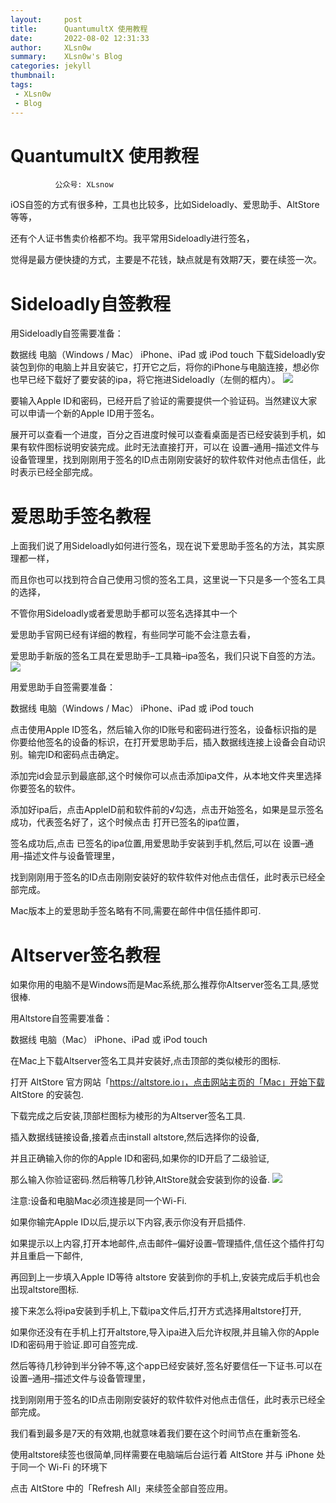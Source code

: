 ```yaml
---
layout:     post
title:      QuantumultX 使用教程
date:       2022-08-02 12:31:33
author:     XLsn0w
summary:    XLsn0w's Blog
categories: jekyll
thumbnail:  
tags:
 - XLsn0w
 - Blog
---
```


# QuantumultX 使用教程
              公众号: XLsnow

iOS自签的方式有很多种，工具也比较多，比如Sideloadly、爱思助手、AltStore等等，

还有个人证书售卖价格都不均。我平常用Sideloadly进行签名，

觉得是最方便快捷的方式，主要是不花钱，缺点就是有效期7天，要在续签一次。


# Sideloadly自签教程

用Sideloadly自签需要准备：

数据线
电脑（Windows / Mac）
iPhone、iPad 或 iPod touch
下载Sideloadly安装包到你的电脑上并且安装它，打开它之后，将你的iPhone与电脑连接，想必你也早已经下载好了要安装的ipa，将它拖进Sideloadly（左侧的框内）。
![](https://github.com/XLsn0w/XLsn0w.github.io/blob/master/Assets/Sideloadly.jpg?raw=true)

要输入Apple ID和密码，已经开启了验证的需要提供一个验证码。当然建议大家可以申请一个新的Apple ID用于签名。

展开可以查看一个进度，百分之百进度时候可以查看桌面是否已经安装到手机，如果有软件图标说明安装完成。此时无法直接打开，可以在 设置–通用–描述文件与设备管理里，找到刚刚用于签名的ID点击刚刚安装好的软件软件对他点击信任，此时表示已经全部完成。


# 爱思助手签名教程

上面我们说了用Sideloadly如何进行签名，现在说下爱思助手签名的方法，其实原理都一样，

而且你也可以找到符合自己使用习惯的签名工具，这里说一下只是多一个签名工具的选择，

不管你用Sideloadly或者爱思助手都可以签名选择其中一个

爱思助手官网已经有详细的教程，有些同学可能不会注意去看，

爱思助手新版的签名工具在爱思助手–工具箱–ipa签名，我们只说下自签的方法。
![](https://github.com/XLsn0w/XLsn0w.github.io/blob/master/Assets/i4.png?raw=true)

用爱思助手自签需要准备：

数据线
电脑（Windows / Mac）
iPhone、iPad 或 iPod touch

点击使用Apple ID签名，然后输入你的ID账号和密码进行签名，设备标识指的是你要给他签名的设备的标识，在打开爱思助手后，插入数据线连接上设备会自动识别。输完ID和密码点击确定。


添加完id会显示到最底部,这个时候你可以点击添加ipa文件，从本地文件夹里选择你要签名的软件。


添加好ipa后，点击AppleID前和软件前的√勾选，点击开始签名，如果是显示签名成功，代表签名好了，这个时候点击 打开已签名的ipa位置，


签名成功后,点击 已签名的ipa位置,用爱思助手安装到手机,然后,可以在 设置–通用–描述文件与设备管理里，

找到刚刚用于签名的ID点击刚刚安装好的软件软件对他点击信任，此时表示已经全部完成。

Mac版本上的爱思助手签名略有不同,需要在邮件中信任插件即可.

# Altserver签名教程

如果你用的电脑不是Windows而是Mac系统,那么推荐你Altserver签名工具,感觉很棒.

用Altstore自签需要准备：

数据线
电脑（Mac）
iPhone、iPad 或 iPod touch

在Mac上下载Altserver签名工具并安装好,点击顶部的类似棱形的图标.

打开 AltStore 官方网站「https://altstore.io」，点击网站主页的「Mac」开始下载 AltStore 的安装包.


下载完成之后安装,顶部栏图标为棱形的为Altserver签名工具.

插入数据线链接设备,接着点击install altstore,然后选择你的设备,

并且正确输入你的你的Apple ID和密码,如果你的ID开启了二级验证,

那么输入你验证密码.然后稍等几秒钟,AltStore就会安装到你的设备.
![](https://github.com/XLsn0w/XLsn0w.github.io/blob/master/Assets/Altserver.png?raw=true)

注意:设备和电脑Mac必须连接是同一个Wi-Fi.

如果你输完Apple ID以后,提示以下内容,表示你没有开启插件.

如果提示以上内容,打开本地邮件,点击邮件–偏好设置–管理插件,信任这个插件打勾并且重启一下邮件,

再回到上一步填入Apple ID等待 altstore 安装到你的手机上,安装完成后手机也会出现altstore图标.


接下来怎么将ipa安装到手机上,下载ipa文件后,打开方式选择用altstore打开,

如果你还没有在手机上打开altstore,导入ipa进入后允许权限,并且输入你的Apple ID和密码用于验证.即可自签完成.


然后等待几秒钟到半分钟不等,这个app已经安装好,签名好要信任一下证书.可以在 设置–通用–描述文件与设备管理里，

找到刚刚用于签名的ID点击刚刚安装好的软件软件对他点击信任，此时表示已经全部完成。

我们看到最多是7天的有效期,也就意味着我们要在这个时间节点在重新签名.

使用altstore续签也很简单,同样需要在电脑端后台运行着 AltStore 并与 iPhone 处于同一个 Wi-Fi 的环境下

点击 AltStore 中的「Refresh All」来续签全部自签应用。


[1]: https://xlsn0w.github.io
